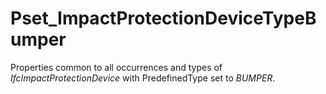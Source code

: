 # Pset_ImpactProtectionDeviceTypeBumper

Properties common to all occurrences and types of _IfcImpactProtectionDevice_ with PredefinedType set to _BUMPER_.<!-- end of definition -->
